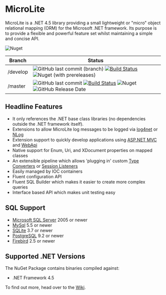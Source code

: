 # MicroLite

MicroLite is a .NET 4.5 library providing a small lightweight or "micro" object relational mapping (ORM) for the Microsoft .NET framework. Its purpose is to provide a flexible and powerful feature set whilst maintaining a simple and concise API.

![Nuget](https://img.shields.io/nuget/dt/MicroLite)

|Branch|Status|
|------|------|
|/develop|![GitHub last commit (branch)](https://img.shields.io/github/last-commit/MicroLite-ORM/MicroLite/develop) [![Build Status](https://dev.azure.com/trevorpilley/MicroLite-ORM/_apis/build/status/MicroLite-ORM.MicroLite?branchName=develop)](https://dev.azure.com/trevorpilley/MicroLite-ORM/_build/latest?definitionId=36&branchName=develop) ![Nuget (with prereleases)](https://img.shields.io/nuget/vpre/MicroLite)|
|/master|![GitHub last commit](https://img.shields.io/github/last-commit/MicroLite-ORM/MicroLite/master) [![Build Status](https://dev.azure.com/trevorpilley/MicroLite-ORM/_apis/build/status/MicroLite-ORM.MicroLite?branchName=master)](https://dev.azure.com/trevorpilley/MicroLite-ORM/_build/latest?definitionId=36&branchName=master) ![Nuget](https://img.shields.io/nuget/v/MicroLite) ![GitHub Release Date](https://img.shields.io/github/release-date/MicroLite-ORM/MicroLite)|

## Headline Features

* It only references the .NET base class libraries (no dependencies outside the .NET framework itself).
* Extensions to allow MicroLite log messages to be logged via [log4net](https://github.com/MicroLite-ORM/MicroLite.Logging.Log4Net#microlitelogginglog4net) or [NLog](https://github.com/MicroLite-ORM/MicroLite.Logging.NLog#microliteloggingnlog)
* Extension support to quickly develop applications using [ASP.NET MVC](https://github.com/MicroLite-ORM/MicroLite.Extensions.Mvc#microliteextensionsmvc) and [WebApi](https://github.com/MicroLite-ORM/MicroLite.Extensions.WebApi#microliteextensionswebapi)
* Native support for Enum, Uri, and XDocument properties on mapped classes
* An extensible pipeline which allows 'plugging in' custom [Type Converters](https://github.com/MicroLite-ORM/MicroLite/wiki/Type-Converters) or [Session Listeners](https://github.com/MicroLite-ORM/MicroLite/wiki/Listeners)
* Easily managed by IOC containers
* Fluent configuration API
* Fluent SQL Builder which makes it easier to create more complex queries
* Interface based API which makes unit testing easy

## SQL Support

* [Microsoft SQL Server](https://github.com/MicroLite-ORM/MicroLite/wiki#configuring-the-connection) 2005 or newer
* [MySql](https://github.com/MicroLite-ORM/MicroLite/wiki/Using-MySql) 5.5 or newer
* [SQLite](https://github.com/MicroLite-ORM/MicroLite/wiki/Using-SQLite) 3.7 or newer
* [PostgreSQL](https://github.com/MicroLite-ORM/MicroLite/wiki/Using-PostgreSQL) 9.2 or newer
* [Firebird](https://github.com/MicroLite-ORM/MicroLite/wiki/Using-Firebird) 2.5 or newer

## Supported .NET Versions

The NuGet Package contains binaries compiled against:

* .NET Framework 4.5

To find out more, head over to the [Wiki](https://github.com/MicroLite-ORM/MicroLite/wiki).
